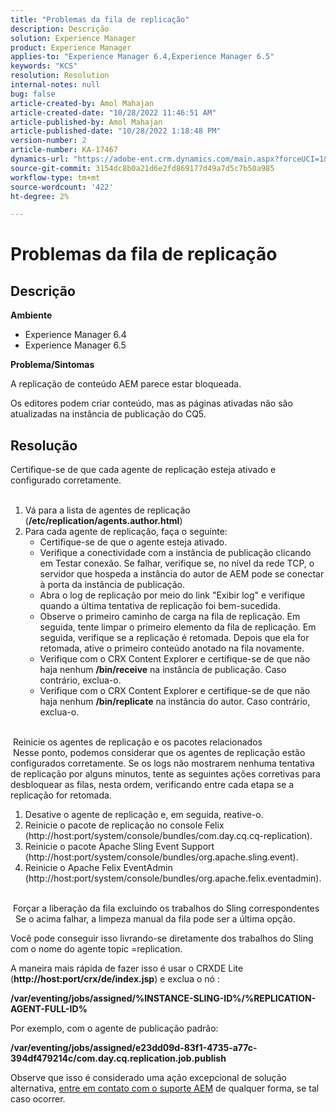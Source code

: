 ```yaml
---
title: "Problemas da fila de replicação"
description: Descrição
solution: Experience Manager
product: Experience Manager
applies-to: "Experience Manager 6.4,Experience Manager 6.5"
keywords: "KCS"
resolution: Resolution
internal-notes: null
bug: false
article-created-by: Amol Mahajan
article-created-date: "10/28/2022 11:46:51 AM"
article-published-by: Amol Mahajan
article-published-date: "10/28/2022 1:18:48 PM"
version-number: 2
article-number: KA-17467
dynamics-url: "https://adobe-ent.crm.dynamics.com/main.aspx?forceUCI=1&pagetype=entityrecord&etn=knowledgearticle&id=19389032-b656-ed11-bba2-6045bd006c82"
source-git-commit: 3154dc8b0a21d6e2fd869177d49a7d5c7b50a985
workflow-type: tm+mt
source-wordcount: '422'
ht-degree: 2%

---
```


# Problemas da fila de replicação

## Descrição

<b>Ambiente</b>
- Experience Manager 6.4
- Experience Manager 6.5


<b>Problema/Sintomas</b>

A replicação de conteúdo AEM parece estar bloqueada.

Os editores podem criar conteúdo, mas as páginas ativadas não são atualizadas na instância de publicação do CQ5.


## Resolução

Certifique-se de que cada agente de replicação esteja ativado e configurado corretamente.<br> 
1. Vá para a lista de agentes de replicação (<b>/etc/replication/agents.author.html</b>)
2. Para cada agente de replicação, faça o seguinte:
   - Certifique-se de que o agente esteja ativado.
   - Verifique a conectividade com a instância de publicação clicando em Testar conexão. Se falhar, verifique se, no nível da rede TCP, o servidor que hospeda a instância do autor de AEM pode se conectar à porta da instância de publicação.
   - Abra o log de replicação por meio do link &quot;Exibir log&quot; e verifique quando a última tentativa de replicação foi bem-sucedida.
   - Observe o primeiro caminho de carga na fila de replicação. Em seguida, tente limpar o primeiro elemento da fila de replicação. Em seguida, verifique se a replicação é retomada. Depois que ela for retomada, ative o primeiro conteúdo anotado na fila novamente.
   - Verifique com o CRX Content Explorer e certifique-se de que não haja nenhum <b>/bin/receive</b> na instância de publicação. Caso contrário, exclua-o.
   - Verifique com o CRX Content Explorer e certifique-se de que não haja nenhum <b>/bin/replicate</b> na instância do autor. Caso contrário, exclua-o.

<br> Reinicie os agentes de replicação e os pacotes relacionados<br> Nesse ponto, podemos considerar que os agentes de replicação estão configurados corretamente. Se os logs não mostrarem nenhuma tentativa de replicação por alguns minutos, tente as seguintes ações corretivas para desbloquear as filas, nesta ordem, verificando entre cada etapa se a replicação for retomada.


1. Desative o agente de replicação e, em seguida, reative-o.
2. Reinicie o pacote de replicação no console Felix (http://host:port/system/console/bundles/com.day.cq.cq-replication).
3. Reinicie o pacote Apache Sling Event Support (http://host:port/system/console/bundles/org.apache.sling.event).
4. Reinicie o Apache Felix EventAdmin (http://host:port/system/console/bundles/org.apache.felix.eventadmin).

<br> Forçar a liberação da fila excluindo os trabalhos do Sling correspondentes<br> 
Se o acima falhar, a limpeza manual da fila pode ser a última opção.

Você pode conseguir isso livrando-se diretamente dos trabalhos do Sling com o nome do agente topic =replication.

A maneira mais rápida de fazer isso é usar o CRXDE Lite (<b>http://host:port/crx/de/index.jsp</b>) e exclua o nó :

<b>/var/eventing/jobs/assigned/%INSTANCE-SLING-ID%/%REPLICATION-AGENT-FULL-ID%</b>

Por exemplo, com o agente de publicação padrão:

<b>/var/eventing/jobs/assigned/e23dd09d-83f1-4735-a77c-394df479214c/com.day.cq.replication.job.publish</b>

Observe que isso é considerado uma ação excepcional de solução alternativa, [entre em contato com o suporte AEM](https://helpx.adobe.com/br/marketing-cloud/contact-support.html) de qualquer forma, se tal caso ocorrer.

